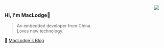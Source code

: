 <img align="right" src="https://github-readme-stats.vercel.app/api?username=EchoHeim&show_icons=true&icon_color=805AD5&text_color=5cb3cc&bg_color=ffffff&hide_title=true" />

### Hi, I'm MacLodge👋
> An embedded developer from China.  
> Loves new technology.

🔗 [MacLodge`s Blog](https://echoheim.github.io/actapb/)
